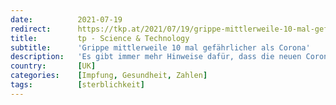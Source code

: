 ```yaml
---
date:          2021-07-19
redirect:      https://tkp.at/2021/07/19/grippe-mittlerweile-10-mal-gefaehrlicher-als-corona/
title:         tp - Science & Technology
subtitle:      'Grippe mittlerweile 10 mal gefährlicher als Corona'
description:   'Es gibt immer mehr Hinweise dafür, dass die neuen Corona Varianten laufend weniger gefährlich werden. Und es gibt immer mehr Hinweise darauf, dass die Impfstoffe wesentlich rascher an Wirkung verlieren, als man angenommen hat. In England oder Israel sind wesentlich mehr Geimpfte von neuen Infektionen betroffen als Ungeimpfte. Insgesamt es gibt einen klaren Zusammenhang zwischen …'
country:       [UK]
categories:    [Impfung, Gesundheit, Zahlen]
tags:          [sterblichkeit]
---
```

